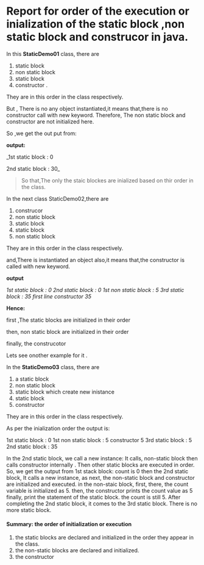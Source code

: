 # Report for order of the execution or inialization of the static block ,non static block and construcor in java.

In this **StaticDemo01** class, there are 
1. static block
2. non static block
3. static block
4. constructor .


They are in this order in the class respectively.

But , There is no any object instantiated,it means that,there is no constructor call with new keyword.
Therefore, The non static block and constructor are not initialized here.


So ,we get the out put from:


**output:**

_1st static block : 0

2nd static block : 30_



>So that,The only the staic blockes are inialized based on thir order in the class.


In the next class StaticDemo02,there are
1. construcor
2. non static block
3. static block
4. static block
5. non static block

They are in this order in the class respectively.

and,There is instantiated an object also,it means that,the  constructor is  called with new keyword.

**output**

_1st static block : 0
2nd static block : 0
1st non static block : 5
3rd static block : 35
first line constructor 35_


**Hence:**

first ,The static blocks are initialized in their order

then, non static block are initialized in their order

finally, the construcotor


Lets see onother example for it .

In the **StaticDemo03** class, there are 
1. a static block
2. non static block
3. static block which create new inistance
4. static block 
5. constructor


They are in this order in the class respectively.

As per the inialization order the output is:

1st static block : 0
1st non static block : 5
constructor 5
3rd static block : 5
2nd static block : 35

In the 2nd static block, we call a new instance: It calls, non-static block then calls constructor internally . Then other static blocks are executed in order.
So, we get the output from
1st stack block: count is 0
then the 2nd static block,
It calls a new instance, as next, the non-static block and constructor are initialized and executed.
in the non-staic block, first, there, the count variable is initialized as 5.
then, the constructor prints the count value as 5
finally, print the statement of the static block. the count is still 5.
After completing the 2nd static block, it comes to the 3rd static block. There is no more static block.

#### Summary: the order of initialization or execution
1. the static blocks are declared and initialized in the order they appear in the class.
2. the non-static blocks are declared and initialized.
3. the constructor

